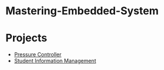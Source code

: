 # Mastering-Embedded-System

# Projects
   - [ Pressure Controller](./Pressure_Controller) 
   - [Student Information Management](./Student_Information_Management)
   
